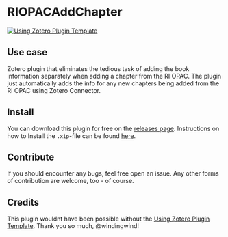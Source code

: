 # RIOPACAddChapter
[![Using Zotero Plugin Template](https://img.shields.io/badge/Using-Zotero%20Plugin%20Template-blue?style=flat-square&logo=github)](https://github.com/windingwind/zotero-plugin-template)
## Use case
Zotero plugin that eliminates the tedious task of adding the book information separately when adding a chapter from the RI OPAC.
The plugin just automatically adds the info for any new chapters being added from the RI OPAC using Zotero Connector.

## Install
You can download this plugin for free on the [releases page](https://github.com/theRatramnus/RIOPACAddChapter/releases). Instructions on how to Install the `.xip`-file can be found [here](https://www.zotero.org/support/plugins).

## Contribute
If you should encounter any bugs, feel free open an issue. Any other forms of contribution are welcome, too - of course.

## Credits
This plugin wouldnt have been possible without the [Using Zotero Plugin Template](https://github.com/windingwind/zotero-plugin-template). Thank you so much, @windingwind!
